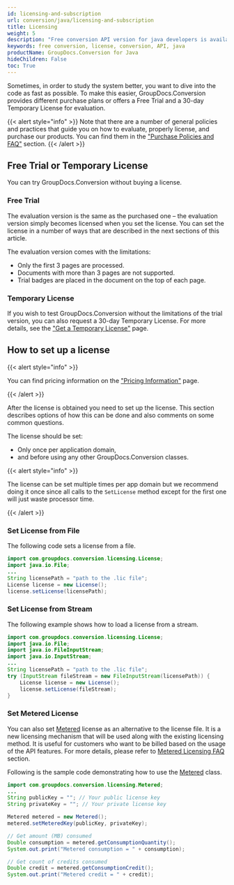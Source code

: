 ```yaml
---
id: licensing-and-subscription
url: conversion/java/licensing-and-subscription
title: Licensing
weight: 5
description: "Free conversion API version for java developers is available to evaluate the API which will be similar to licensed version but with few limitations."
keywords: free conversion, license, conversion, API, java
productName: GroupDocs.Conversion for Java
hideChildren: False
toc: True
---
```


Sometimes, in order to study the system better, you want to dive into the code as fast as possible. To make this easier, GroupDocs.Conversion provides different purchase plans or offers a Free Trial and a 30-day Temporary License for evaluation.

{{< alert style="info" >}}
Note that there are a number of general policies and practices that guide you on how to evaluate, properly license, and purchase our products. You can find them in the ["Purchase Policies and FAQ"](https://purchase.groupdocs.com/policies) section.
{{< /alert >}}

## Free Trial or Temporary License

You can try GroupDocs.Conversion without buying a license.

### Free Trial

The evaluation version is the same as the purchased one – the evaluation version simply becomes licensed when you set the license. You can set the license in a number of ways that are described in the next sections of this article.

The evaluation version comes with the limitations:

* Only the first 3 pages are processed.
* Documents with more than 3 pages are not supported.
* Trial badges are placed in the document on the top of each page.
  
### Temporary License

If you wish to test GroupDocs.Conversion without the limitations of the trial version, you can also request a 30-day Temporary License. For more details, see the ["Get a Temporary License"](https://purchase.groupdocs.com/temporary-license) page.

## How to set up a license

{{< alert style="info" >}}

You can find pricing information on the ["Pricing Information"](https://purchase.groupdocs.com/pricing/conversion/java) page.

{{< /alert >}}

After the license is obtained you need to set up the license. This section describes options of how this can be done and also comments on some common questions.

The license should be set:

- Only once per application domain,
- and before using any other GroupDocs.Conversion classes.

{{< alert style="info" >}}

The license can be set multiple times per app domain but we recommend doing it once since all calls to the `SetLicense` method except for the first one will just waste processor time.

{{< /alert >}}

### Set License from File

The following code sets a license from a file.

```java
import com.groupdocs.conversion.licensing.License;
import java.io.File;
...
String licensePath = "path to the .lic file";
License license = new License();
license.setLicense(licensePath);
```

### Set License from Stream

The following example shows how to load a license from a stream.

```java
import com.groupdocs.conversion.licensing.License;
import java.io.File;
import java.io.FileInputStream;
import java.io.InputStream;
...
String licensePath = "path to the .lic file";
try (InputStream fileStream = new FileInputStream(licensePath)) {
    License license = new License();
    license.setLicense(fileStream);
}
```
<!--
{{< alert style="info" >}}Calling the [License](https://reference.groupdocs.com/conversion/java/com.groupdocs.conversion.licensing/License).[setLicense](https://reference.groupdocs.com/conversion/java/com.groupdocs.conversion.licensing/License#setLicense(java.lang.String)) method multiple times is not harmful but simply wastes processor time. If you are developing a Windows Forms or console application, call the `License.SetLicense` method in your startup code, before using the `GroupDocs.conversion` classes.  
When developing an ASP.NET application, you can call the `License.SetLicense` method from the `Global.asax.cs` or the `Global.asax.vb` file in the `Application\_Start` protected method. It is called once when the application starts.  

Do not call the [License](https://reference.groupdocs.com/conversion/java/com.groupdocs.conversion.licensing/License).[setLicense](https://reference.groupdocs.com/conversion/java/com.groupdocs.conversion.licensing/License#setLicense(java.lang.String)) method from within the `Page\_Load` methods since it means the license will be loaded every time a web page is loaded.
{{< /alert >}}
-->
### Set Metered License

You can also set [Metered](https://reference.groupdocs.com/conversion/java/com.groupdocs.conversion.licensing/Metered) license as an alternative to the license file. It is a new licensing mechanism that will be used along with the existing licensing method. It is useful for customers who want to be billed based on the usage of the API features. For more details, please refer to [Metered Licensing FAQ](https://purchase.groupdocs.com/faqs/licensing/metered) section.

<!--
Here are the simple steps to use the `Metered` class.

1. Create an instance of [Metered](https://reference.groupdocs.com/conversion/java/com.groupdocs.conversion.licensing/Metered) class.
2. Pass public & private keys to the [setMeteredKey](https://reference.groupdocs.com/conversion/java/com.groupdocs.conversion.licensing/Metered#setMeteredKey(java.lang.String,%20java.lang.String)) method.
3. Do processing (perform the task).
4. Call the [getConsumptionQuantity](https://reference.groupdocs.com/conversion/java/com.groupdocs.conversion.licensing/Metered#getConsumptionQuantity()) method of the `Metered` class.
5. It will return the amount/quantity of API requests that you have consumed so far.
6. Call the [getConsumptionCredit](https://reference.groupdocs.com/conversion/java/com.groupdocs.conversion.licensing/Metered#getConsumptionCredit()) method of the [Metered](https://reference.groupdocs.com/conversion/java/com.groupdocs.conversion.licensing/Metered) class.
7. It will return the credit that you have consumed so far.
-->

Following is the sample code demonstrating how to use the [Metered](https://reference.groupdocs.com/conversion/java/com.groupdocs.conversion.licensing/Metered) class.

```java
import com.groupdocs.conversion.licensing.Metered;
...
String publicKey = ""; // Your public license key
String privateKey = ""; // Your private license key

Metered metered = new Metered();
metered.setMeteredKey(publicKey, privateKey);

// Get amount (MB) consumed
Double consumption = metered.getConsumptionQuantity();
System.out.print("Metered consumption = " + consumption);

// Get count of credits consumed
Double credit = metered.getConsumptionCredit();
System.out.print("Metered credit = " + credit);
```

